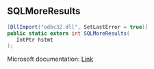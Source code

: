 ## SQLMoreResults

```csharp
[DllImport("odbc32.dll", SetLastError = true)]
public static extern int SQLMoreResults(
   IntPtr hstmt
);
```

Microsoft documentation: [Link](https://docs.microsoft.com/en-us/sql/odbc/reference/syntax/sqlmoreresults-function)
